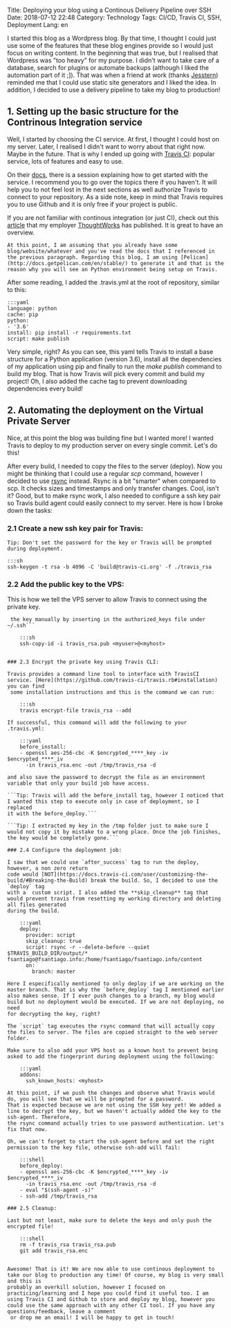 Title: Deploying your blog using a Continous Delivery Pipeline over SSH
Date: 2018-07-12 22:48
Category: Technology
Tags: CI/CD, Travis CI, SSH, Deployment
Lang: en

I started this blog as a Wordpress blog. By that time, I thought I could just use some of the features that these blog engines provide so
I would just focus on writing content. In the beginning that was true, but I realised that Wordpress was "too heavy" for my purpose.
I didn't want to take care of a database, search for plugins or automate backups (although I liked the automation part of it ;]).
That was when a friend at work (thanks [Jesstern](http://jsstrn.me/)) reminded me that I could use static site generators and I liked the idea. In addition,
I decided to use a delivery pipeline to take my blog to production!

## 1. Setting up the basic structure for the Contrinous Integration service
Well, I started by choosing the CI service. At first, I thought I could host on my server. Later, I realised I didn't want to worry about that right now. Maybe in the
future. That is why I ended up going with [Travis CI](http://travis-ci.org): popular service, lots of features and easy to use.

On their [docs](https://docs.travis-ci.com/user/getting-started/#To-get-started-with-Travis-CI), there is a session explaining how to get started with the service.
I recommend you to go over the topics there if you haven't. It will help you to not feel lost in the next sections as well authorize Travis to connect to your repository.
As a side note, keep in mind that Travis requires you to use Github and it is only free if your project is public.

If you are not familiar with continous integration (or just CI), check out this [article](https://www.thoughtworks.com/continuous-integration) that my employer [ThoughtWorks](https://www.thoughtworks.com/) has published. It is great to have an overview.


```At this point, I am assuming that you already have some blog/website/whatever and you've read the docs that I referenced in the previous paragraph. Regarding this blog, I am using [Pelican](http://docs.getpelican.com/en/stable/) to generate it and that is the reason why you will see an Python environment being setup on Travis.```

After some reading, I added the .travis.yml at the root of repository, similar to this:

    :::yaml
    language: python
    cache: pip
    python:
    - '3.6'
    install: pip install -r requirements.txt
    script: make publish

Very simple, right? As you can see, this yaml tells Travis to install a base structure for a Python application (version 3.6), install all the dependencies of my application using pip and finally to run the *make publish* command to build my blog. That is how Travis will pick every commit and build my project! Oh, I also added the cache tag to prevent downloading dependencies every build!

## 2. Automating the deployment on the Virtual Private Server
Nice, at this point the blog was building fine but I wanted more! I wanted Travis to deploy to my production server on every single commit. Let's do this!

After every build, I needed to copy the files to the server (deploy). Now you might be thinking that I could use a regular *scp* command, however I decided to use [rsync](https://en.wikipedia.org/wiki/Rsync) instead. Rsync is a bit "smarter" when compared to scp. It checks sizes and timestamps and only transfer changes. Cool, isn't it? Good, but to make rsync work, I also needed to configure a ssh key pair so Travis build agent could easily connect to my server. Here is how I broke down the tasks:

### 2.1 Create a new ssh key pair for Travis:

```Tip: Don't set the password for the key or Travis will be prompted during deployment.```

    :::sh
    ssh-keygen -t rsa -b 4096 -C 'build@travis-ci.org' -f ./travis_rsa

### 2.2 Add the public key to the VPS:

This is how we tell the VPS server to allow Travis to connect using the private key.

```Tip: If you get a message saying that all keys were skipped because they were already added, just add the -f (force) option. If you prefer, you can add
 the key manually by inserting in the authorized_keys file under ~/.ssh```

    :::sh
    ssh-copy-id -i travis_rsa.pub <myuser>@<myhost>


### 2.3 Encrypt the private key using Travis CLI:

Travis provides a command line tool to interface with TravisCI service. [Here](https://github.com/travis-ci/travis.rb#installation) you can find
 some installation instructions and this is the command we can run:

    :::sh
    travis encrypt-file travis_rsa --add

If successful, this command will add the following to your .travis.yml:

    :::yaml
    before_install:
    - openssl aes-256-cbc -K $encrypted_****_key -iv $encrypted_****_iv
      -in travis_rsa.enc -out /tmp/travis_rsa -d

and also save the password to decrypt the file as an environment variable that only your build job have access.

```Tip: Travis will add the before_install tag, however I noticed that I wanted this step to execute only in case of deployment, so I replaced
it with the before_deploy.```

```Tip: I extracted my key in the /tmp folder just to make sure I would not copy it by mistake to a wrong place. Once the job finishes, the key would be completely gone.```

### 2.4 Configure the deployment job:

I saw that we could use `after_success` tag to run the deploy, however, a non zero return
code would [NOT](https://docs.travis-ci.com/user/customizing-the-build/#Breaking-the-Build) break the build. So, I decided to use the `deploy` tag
with a  custom script. I also added the **skip_cleanup** tag that would prevent travis from resetting my working directory and deleting all files generated
during the build.

    :::yaml
    deploy:
      provider: script
      skip_cleanup: true
      script: rsync -r --delete-before --quiet $TRAVIS_BUILD_DIR/output/* fsantiago@fsantiago.info:/home/fsantiago/fsantiago.info/content
      on:
        branch: master

Here I especifically mentioned to only deploy if we are working on the master branch. That is why the `before_deploy` tag I mentioned earlier
also makes sense. If I ever push changes to a branch, my blog would build but no deployment would be executed. If we are not deploying, no need
for decrypting the key, right?

The `script` tag executes the rsync command that will actually copy the files to server. The files are copied straight to the web server folder.

Make sure to also add your VPS host as a known host to prevent being asked to add the fingerprint during deployment using the following:

    :::yaml
    addons:
      ssh_known_hosts: <myhost>

At this point, if we push the changes and observe what Travis would do, you will see that we will be prompted for a password.
That is expected because we are not using the SSH key yet! We added a line to decrypt the key, but we haven't actually added the key to the ssh-agent. Therefore,
the rsync command actually tries to use password authentication. Let's fix that now.

Oh, we can't forget to start the ssh-agent before and set the right permission to the key file, otherwise ssh-add will fail:

    :::shell
    before_deploy:
    - openssl aes-256-cbc -K $encrypted_****_key -iv $encrypted_****_iv
      -in travis_rsa.enc -out /tmp/travis_rsa -d
    - eval "$(ssh-agent -s)"
    - ssh-add /tmp/travis_rsa

### 2.5 Cleanup:

Last but not least, make sure to delete the keys and only push the encrypted file!

    :::shell
    rm -f travis_rsa travis_rsa.pub
    git add travis_rsa.enc


Awesome! That is it! We are now able to use continous deployment to take our blog to production any time! Of course, my blog is very small and this is
probably an overkill solution, however I focused on practicing/learning and I hope you could find it useful too. I am using Travis CI and Github to store and deploy my blog, however you could use the same approach with any other CI tool. If you have any questions/feedback, leave a comment
 or drop me an email! I will be happy to get in touch!
